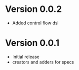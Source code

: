 # Version 0.0.2
- Added control flow dsl
# Version 0.0.1
- Initial release
- creators and adders for specs
